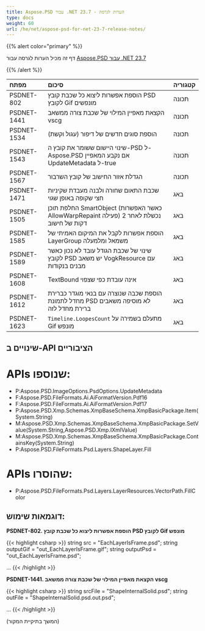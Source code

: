 ```yaml
---
title: Aspose.PSD עבור .NET 23.7 - הערות לגרסה
type: docs
weight: 60
url: /he/net/aspose-psd-for-net-23-7-release-notes/
---
```


{{% alert color="primary" %}}

דף זה מכיל הערות לגרסה עבור [Aspose.PSD עבור .NET 23.7](https://www.nuget.org/packages/Aspose.PSD/)

{{% /alert %}}

| **מפתח** | **סיכום**                                                                                             | **קטגוריה** |
|:----------|:-------------------------------------------------------------------------------------------------------|:------------|
| PSDNET-802 | הוספת אפשרות ליצוא כל שכבת קובץ PSD לקובץ Gif מונפשים                                           | תכונה      |
| PSDNET-1441 | הקצאת מאפיין המילוי של שכבת צורה ממשאב vscg                                                    | תכונה      |
| PSDNET-1534 | הוספת סוגים חדשים של דיפור (עגול וקשת)                                                           | תכונה      |
| PSDNET-1543 | שינוי היישום ששומר את קובץ ה-PSD ל-Aspose.PSD אם נקבע המאפיין UpdateMetadata ל-true    | תכונה      |
| PSDNET-1567 | הגדלת אזור החישוב של קובץ השרבור                                                             | תכונה      |
| PSDNET-1471 | שכבת התאום שחורה ולבנה מעבדת שקיניות חצי שקופה באופן שגוי                                      | באג       |
| PSDNET-1505 | החלפת תוכן SmartObject (כאשר האפשרות AllowWarpRepaint פעילה) נכשלת לאחר 2 דקות של חישוב | באג       |
| PSDNET-1585 | הוספת אפשרות לקבל את המיקום האמיתי של LayerGroup משמאל ומלמעלה                               | באג       |
| PSDNET-1589 | שינוי של שכבת הגודל עובד לא נכון כאשר לקובץ PSD יש משאב VogkResource עם מבנים בנקודות      | באג       |
| PSDNET-1608 | TextBound אינה עובדת כפי שצפוי                                                                     | באג       |
| PSDNET-1612 | הוספת שכבה שנוצרה עם בנאי מוגדר כברירת מחדל לתמונת PSD לא מוסיפה משאבים ברירת מחדל לזה | באג       |
| PSDNET-1623 | `Timeline.LoopesCount` מתעלם בשמירה על Gif מונפש                                               | באג       |


## **שינויים ב-API הציבוריים**
# **APIs שנוספו:**
- P:Aspose.PSD.ImageOptions.PsdOptions.UpdateMetadata
- F:Aspose.PSD.FileFormats.Ai.AiFormatVersion.Pdf16
- F:Aspose.PSD.FileFormats.Ai.AiFormatVersion.Pdf17
- P:Aspose.PSD.Xmp.Schemas.XmpBaseSchema.XmpBasicPackage.Item(System.String)
- M:Aspose.PSD.Xmp.Schemas.XmpBaseSchema.XmpBasicPackage.SetValue(System.String,Aspose.PSD.Xmp.IXmlValue)
- M:Aspose.PSD.Xmp.Schemas.XmpBaseSchema.XmpBasicPackage.ContainsKey(System.String)
- P:Aspose.PSD.FileFormats.Psd.Layers.ShapeLayer.Fill


# **APIs שהוסרו:**
- P:Aspose.PSD.FileFormats.Psd.Layers.LayerResources.VectorPath.FillColor


## **דוגמאות שימוש:**

**PSDNET-802. הוספת אפשרות ליצוא כל שכבת קובץ PSD לקובץ Gif מונפש**

{{< highlight csharp >}}
string src = "EachLayerIsFrame.psd";
string outputGif = "out_EachLayerIsFrame.gif";
string outputPsd = "out_EachLayerIsFrame.psd";

...
{{< /highlight >}}


**PSDNET-1441. הקצאת מאפיין המילוי של שכבת צורה ממשאב vscg**

{{< highlight csharp >}}
string srcFile = "ShapeInternalSolid.psd";
string outFile = "ShapeInternalSolid.psd.out.psd";

...
{{< /highlight >}}


(המשך בתיקיית המקור)